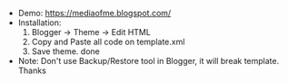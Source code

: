 - Demo: https://mediaofme.blogspot.com/
- Installation:
  1. Blogger -> Theme -> Edit HTML
  2. Copy and Paste all code on template.xml
  3. Save theme. done
- Note: Don't use Backup/Restore tool in Blogger, it will break template. Thanks
